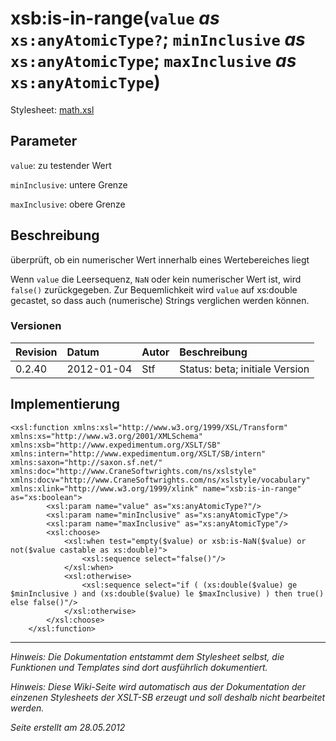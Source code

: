 # xsb:is-in-range(`value` _as_ `xs:anyAtomicType?`; `minInclusive` _as_ `xs:anyAtomicType`; `maxInclusive` _as_ `xs:anyAtomicType`) #

Stylesheet: [math.xsl](http://code.google.com/p/xslt-sb/source/browse/trunk/xslt-sb/math.xsl)

## Parameter ##
`value`: zu testender Wert


`minInclusive`: untere Grenze


`maxInclusive`: obere Grenze



## Beschreibung ##
überprüft, ob ein numerischer Wert innerhalb eines Wertebereiches liegt

Wenn `value` die Leersequenz, `NaN` oder kein numerischer Wert ist, wird `false()` zurückgegeben. Zur Bequemlichkeit wird `value` auf xs:double gecastet, so dass auch (numerische) Strings verglichen werden können.

### Versionen ###
| Revision | Datum | Autor | Beschreibung |
|:---------|:------|:------|:-------------|
| 0.2.40 | 2012-01-04 | Stf |   Status: beta;   initiale Version   |


## Implementierung ##
```
<xsl:function xmlns:xsl="http://www.w3.org/1999/XSL/Transform" xmlns:xs="http://www.w3.org/2001/XMLSchema" xmlns:xsb="http://www.expedimentum.org/XSLT/SB" xmlns:intern="http://www.expedimentum.org/XSLT/SB/intern" xmlns:saxon="http://saxon.sf.net/" xmlns:doc="http://www.CraneSoftwrights.com/ns/xslstyle" xmlns:docv="http://www.CraneSoftwrights.com/ns/xslstyle/vocabulary" xmlns:xlink="http://www.w3.org/1999/xlink" name="xsb:is-in-range" as="xs:boolean">
		<xsl:param name="value" as="xs:anyAtomicType?"/>
		<xsl:param name="minInclusive" as="xs:anyAtomicType"/>
		<xsl:param name="maxInclusive" as="xs:anyAtomicType"/>
		<xsl:choose>
			<xsl:when test="empty($value) or xsb:is-NaN($value) or not($value castable as xs:double)">
				<xsl:sequence select="false()"/>
			</xsl:when>
			<xsl:otherwise>
				<xsl:sequence select="if ( (xs:double($value) ge $minInclusive ) and (xs:double($value) le $maxInclusive) ) then true() else false()"/>
			</xsl:otherwise>
		</xsl:choose>
	</xsl:function>
```


---


_Hinweis: Die Dokumentation entstammt dem Stylesheet selbst, die Funktionen und Templates sind dort ausführlich dokumentiert._

_Hinweis: Diese Wiki-Seite wird automatisch aus der Dokumentation der einzenen Stylesheets der XSLT-SB erzeugt und soll deshalb nicht bearbeitet werden._

_Seite erstellt am 28.05.2012_
